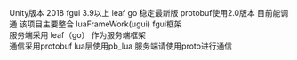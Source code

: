 Unity版本 2018  fgui 3.9以上 leaf go 稳定最新版  protobuf使用2.0版本 目前能调通
该项目主要整合 luaFrameWork(ugui)   fgui框架 <br/>
服务端采用 leaf（go） 作为服务端框架 <br/>
通信采用protobuf  lua层使用pb_lua 服务端请使用proto进行通信
